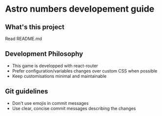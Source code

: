 # Astro numbers developement guide

## What's this project

Read README.md

## Development Philosophy

- This game is developped with react-router
- Prefer configuration/variables changes over custom CSS when possible
- Keep customisations minimal and maintainable

## Git guidelines

- Don't use emojis in commit messages
- Use clear, concise commit messages describing the changes
